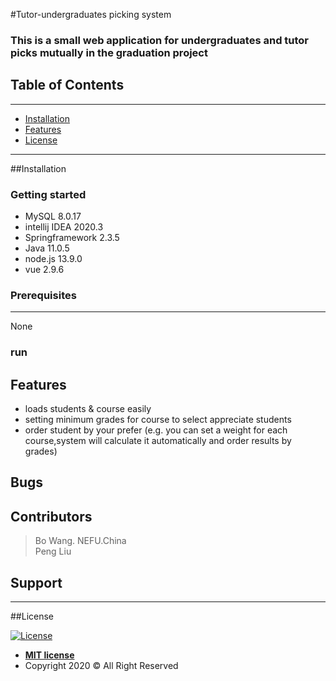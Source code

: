 #Tutor-undergraduates  picking system

### This is a small web application for undergraduates and tutor picks mutually in the graduation project
## Table of Contents
---
- [Installation](#Installation)
- [Features](#features)
- [License](#license)
---
##Installation
### Getting started

* MySQL 8.0.17
* intellij IDEA 2020.3
* Springframework 2.3.5
* Java 11.0.5
* node.js 13.9.0
* vue 2.9.6

### Prerequisites
---
None

### run


## Features
*  loads students & course easily
* setting minimum grades for course to select appreciate students 
* order student by your prefer (e.g. you can set a weight for each course,system will calculate it automatically and order results by grades)
## Bugs

## Contributors
> Bo Wang. NEFU.China <br>
> Peng Liu

## Support
---
##License

[![License](http://img.shields.io/:license-mit-blue.svg?style=flat-square)](http://badges.mit-license.org)

- **[MIT license](http://opensource.org/licenses/mit-license.php)**
- Copyright 2020 © All Right Reserved
 
